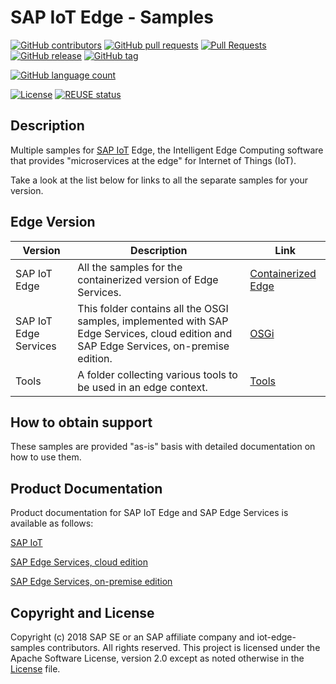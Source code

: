# SAP IoT Edge -  Samples
[![GitHub contributors](https://img.shields.io/github/contributors-anon/SAP-Samples/iot-edge-samples)](https://github.com/SAP-samples/iot-edge-samples/graphs/contributors)
[![GitHub pull requests](https://img.shields.io/github/issues-pr-raw/SAP-Samples/iot-edge-samples)](https://github.com/SAP-samples/iot-edge-samples/pulls?q=is%3Aopen+is%3Apr)
[![Pull Requests](https://img.shields.io/github/issues-pr-closed-raw/SAP-Samples/iot-edge-samples)](https://github.com/SAP-samples/iot-edge-samples/pulls?q=is%3Apr+is%3Aclosed)
[![GitHub release](https://img.shields.io/github/release/SAP-Samples/iot-edge-samples)](https://github.com/SAP-Samples/iot-edge-samples/releases/)
[![GitHub tag](https://img.shields.io/github/tag/SAP-Samples/iot-edge-samples)](https://github.com/SAP-Samples/iot-edge-samples/tags/)


[![GitHub language count](https://img.shields.io/github/languages/count/SAP-Samples/iot-edge-samples)](https://github.com/SAP-samples/iot-edge-samples)

[![License](https://img.shields.io/badge/License-Apache%202.0-blue.svg)](https://opensource.org/licenses/Apache-2.0)
[![REUSE status](https://api.reuse.software/badge/github.com/SAP-samples/iot-edge-samples)](https://api.reuse.software/info/github.com/SAP-samples/iot-edge-samples)

## Description

Multiple samples for [SAP IoT](https://www.sap.com/products/iot-data-services.html) Edge, the Intelligent Edge Computing software that provides "microservices at the edge" for Internet of Things (IoT).

Take a look at the list below for links to all the separate samples for your version.


## Edge Version

| Version      | Description      | Link          |
| ------------- | ------------- | ------------- |
| SAP IoT Edge | All the samples for the containerized version of Edge Services. | [Containerized Edge](https://github.com/SAP-samples/sap-iot-samples/tree/main/iot-edge-samples)  |
| SAP IoT Edge Services | This folder contains all the OSGI samples, implemented with SAP Edge Services, cloud edition and SAP Edge Services, on-premise edition. | [OSGi](https://github.com/SAP-samples/iot-edge-samples/tree/main/OSGI)  |
| Tools | A folder collecting various tools to be used in an edge context. | [Tools](https://github.com/SAP-samples/iot-edge-samples/tree/main/tools)  |


## How to obtain support

These samples are provided "as-is" basis with detailed documentation on how to use them.


## Product Documentation

Product documentation for SAP IoT Edge and SAP Edge Services is available as follows:

[SAP IoT](https://help.sap.com/viewer/p/SAP_IoT)

[SAP Edge Services, cloud edition](https://help.sap.com/viewer/p/EDGE_SERVICES)

[SAP Edge Services, on-premise edition](https://help.sap.com/viewer/p/SAP_EDGE_SERVICES_OP)


## Copyright and License

Copyright (c) 2018 SAP SE or an SAP affiliate company and iot-edge-samples contributors. All rights reserved. This project is licensed under the Apache Software License, version 2.0 except as noted otherwise in the [License](LICENSE) file.
